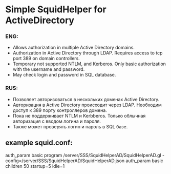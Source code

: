 # Simple SquidHelper for ActiveDirectory

### ENG:
* Allows authorization in multiple Active Directory domains.
* Authorization in Active Directory through LDAP. Requires access to tcp port 389 on domain controllers.
* Temporary not supported NTLM, and Kerberos. Only basic authorization with the username and password.
* May check login and password in SQL database.

### RUS:
* Позволяет авторизоваться в нескольких доменах Active  Directory.
* Авторизация в Active Directory происходит через LDAP. Необходим доступ к 389 порту контроллеров домена.
* Пока не поддерживает NTLM и Kerbberos. Только облычная авторизация с вводом логина и пароля.
* Также может проверять логин и пароль в SQL базе.

example squid.conf:
-------------------
auth_param basic program /server/SSS/SquidHelperAD/SquidHelperAD.gl -config=/server/SSS/SquidHelperAD/SquidHelperAD.json
auth_param basic children 50 startup=5 idle=1

